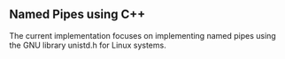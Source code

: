## Named Pipes using C++

The current implementation focuses on implementing named pipes using the GNU library unistd.h for Linux systems.
